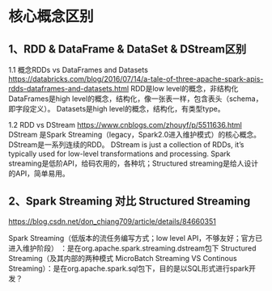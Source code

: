 # 核心概念区别
## 1、RDD & DataFrame & DataSet & DStream区别
1.1 概念RDDs vs DataFrames and Datasets
https://databricks.com/blog/2016/07/14/a-tale-of-three-apache-spark-apis-rdds-dataframes-and-datasets.html
RDD是low level的概念，非结构化
DataFrames是high level的概念，结构化，像一张表一样，包含表头（schema，即字段定义）。
Datasets是high level的概念，结构化，有类型type。

1.2 RDD vs DStream
https://www.cnblogs.com/zhouyf/p/5511636.html
DStream 是Spark Streaming（legacy，Spark2.0进入维护模式）的核心概念。
DStream是一系列连续的RDD。 DStream is just a collection of RDDs, it’s typically used for low-level transformations and processing.
Spark streaming是低阶API，给码农用的，各种坑；Structured streaming是给人设计的API，简单易用。

## 2、Spark Streaming 对比 Structured Streaming
https://blog.csdn.net/don_chiang709/article/details/84660351

Spark Streaming（低版本的流任务编写方式；low level API，不够友好；官方已进入维护阶段） ：是在org.apache.spark.streaming.dstream包下
Structured Streaming（及其内部的两种模式 MicroBatch Streaming VS Continous Streaming）：是在org.apache.spark.sql包下，目的是以SQL形式进行spark开发？


